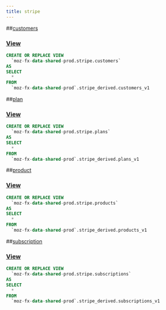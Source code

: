 ```yaml
---
title: stripe
---
```


##[customers](https://github.com/mozilla/bigquery-etl/blob/master/sql/moz-fx-data-shared-prod/stripe/customers)
### [View](https://github.com/mozilla/bigquery-etl/blob/master/sql/moz-fx-data-shared-prod/stripe/customers/view.sql)

~~~~sql
CREATE OR REPLACE VIEW
  `moz-fx-data-shared-prod.stripe.customers`
AS
SELECT
  *
FROM
  `moz-fx-data-shared-prod`.stripe_derived.customers_v1
~~~~
##[plan](https://github.com/mozilla/bigquery-etl/blob/master/sql/moz-fx-data-shared-prod/stripe/plan)
### [View](https://github.com/mozilla/bigquery-etl/blob/master/sql/moz-fx-data-shared-prod/stripe/plan/view.sql)

~~~~sql
CREATE OR REPLACE VIEW
  `moz-fx-data-shared-prod.stripe.plans`
AS
SELECT
  *
FROM
  `moz-fx-data-shared-prod`.stripe_derived.plans_v1
~~~~
##[product](https://github.com/mozilla/bigquery-etl/blob/master/sql/moz-fx-data-shared-prod/stripe/product)
### [View](https://github.com/mozilla/bigquery-etl/blob/master/sql/moz-fx-data-shared-prod/stripe/product/view.sql)

~~~~sql
CREATE OR REPLACE VIEW
  `moz-fx-data-shared-prod.stripe.products`
AS
SELECT
  *
FROM
  `moz-fx-data-shared-prod`.stripe_derived.products_v1
~~~~
##[subscription](https://github.com/mozilla/bigquery-etl/blob/master/sql/moz-fx-data-shared-prod/stripe/subscription)
### [View](https://github.com/mozilla/bigquery-etl/blob/master/sql/moz-fx-data-shared-prod/stripe/subscription/view.sql)

~~~~sql
CREATE OR REPLACE VIEW
  `moz-fx-data-shared-prod.stripe.subscriptions`
AS
SELECT
  *
FROM
  `moz-fx-data-shared-prod`.stripe_derived.subscriptions_v1
~~~~
